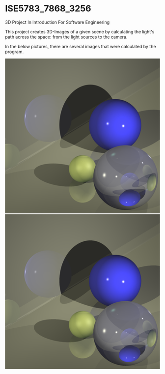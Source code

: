 # ISE5783_7868_3256
3D Project In Introduction For Software Engineering

This project creates 3D-Images of a given scene by calculating the light's path across the space: from the light sources to the camera.

In the below pictures, there are several images that were calculated by the program.

<img src="3D image 1.png"></img>
<img src="3D image  1.png"></img>
